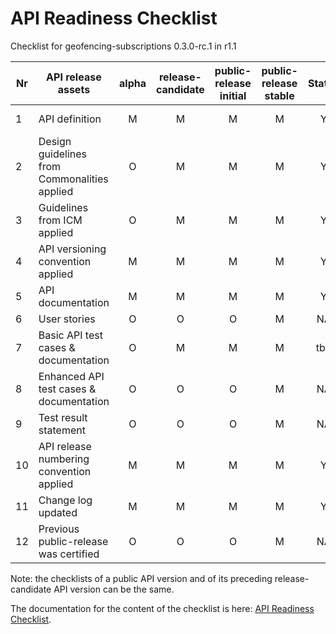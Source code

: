 # API Readiness Checklist

Checklist for geofencing-subscriptions 0.3.0-rc.1 in r1.1

| Nr | API release assets                           | alpha | release-candidate | public-release<br>initial | public-release<br> stable | Status |                                                                         Comments                                                                         |
|----|----------------------------------------------|:-----:|:-----------------:|:-------------------------:|:-------------------------:|:------:|:--------------------------------------------------------------------------------------------------------------------------------------------------------:|
| 1  | API definition                               |   M   |         M         |             M             |             M             |   Y    |                   /code/API_definitions/geofencing-subscriptions.yaml |
| 2  | Design guidelines from Commonalities applied |   O   |         M         |             M             |             M             |   Y    |                                                                                                                                                          |
| 3  | Guidelines from ICM applied                  |   O   |         M         |             M             |             M             |   Y    |                                                                                                                                                          |
| 4  | API versioning convention applied            |   M   |         M         |             M             |             M             |   Y    |                                                                                                                                                          |
| 5  | API documentation                            |   M   |         M         |             M             |             M             |   Y    | inline in yaml |
| 6  | User stories                                 |   O   |         O         |             O             |             M             |   NA   |                                                                           link                                                                           |
| 7  | Basic API test cases & documentation         |   O   |         M         |             M             |             M             |  tbd   | PR: /pull/181 |
| 8  | Enhanced API test cases & documentation      |   O   |         O         |             O             |             M             |   NA   |                                                                           link                                                                           |
| 9  | Test result statement                        |   O   |         O         |             O             |             M             |   NA   |                                                                           link                                                                           |
| 10 | API release numbering convention applied     |   M   |         M         |             M             |             M             |  Y   |                                                                                                                                                          |
| 11 | Change log updated                           |   M   |         M         |             M             |             M             |  Y   |  /CHANGELOG.md  |
| 12 | Previous public-release was certified        |   O   |         O         |             O             |             M             |   NA   |                                                                                                                                                          |

Note: the checklists of a public API version and of its preceding release-candidate API version can be the same.

The documentation for the content of the checklist is here: [API Readiness Checklist](https://wiki.camaraproject.org/display/CAM/API+Release+Process#APIReleaseProcess-APIreadinesschecklist).
